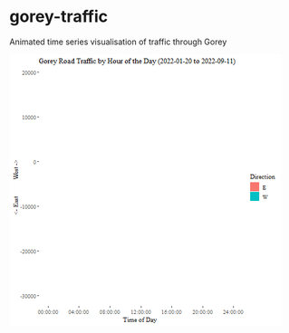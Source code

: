 # gorey-traffic
 Animated time series visualisation of traffic through Gorey
 
![gorey traffic](https://github.com/ruhickson/gorey-traffic/blob/main/gorey.gif?raw=true)
